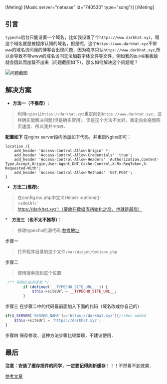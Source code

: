 [Meting]
[Music server="netease" id="740530" type="song"/]
[/Meting]

## 引言
`typecho`后台只能设置一个域名，比如我设置了个`https://www.darkhat.xyz`，嗯这个域名就是被程序认知的域名，但是呢，这个`https://www.darkhat.xyz`不带`www`的域名访问我的博客会出现问题，因为程序只认`https://www.darkhat.xyz`,所以会导致不带www的域名访问无法加载字体文件等文件，例如我的`血小板`看板娘就会因此而加载不出来（问题截图如下），那么如何解决这个问题呢？

![问题截图][1]

## 解决方案

* **方法一（不推荐）:**
> 利用`nginx`让`https://darkhat.xyz`重定向到`https://www.darkhat.xyz`，这样确实能解决问题(但是确实管用)，但是这个方法不太好，重定向会拖慢网页速度．所以我并`不推荐`．

**配置如下**
在nginx server段内添加如下代码，并重启Nginx即可：
```
location /{
    add_header 'Access-Control-Allow-Origin' *;
    add_header 'Access-Control-Allow-Credentials' 'true';
    add_header 'Access-Control-Allow-Headers' 'Authorization,Content-Type,Accept,Origin,User-Agent,DNT,Cache-Control,X-Mx-ReqToken,X-Requested-With';
    add_header 'Access-Control-Allow-Methods' 'GET,POST';
}
```

* **方法二(推荐):**
> 在config.inc.php中定义Helper::options()->siteUrl='https://darkhat.xyz';（要放在数据库初始化之后，也就是最后）

*　**方法三（也不太不推荐）：**
> 修改typecho的源代码.[参考地址](http://note.yurenchen.com/archives/typecho_siteUrl.html)
> 

步骤一
> 打开程序目录的这个文件`/var/Widget/Options.php`

步骤二
> 使用搜索找到这个位置
``` php
 /** 初始化站点信息 */
        if (defined('__TYPECHO_SITE_URL__')) {
            $this->siteUrl = __TYPECHO_SITE_URL__;
        }
```
步骤三
在步骤二中的代码最前面加入下面的代码（域名改成你自己的）
``` php
if($_SERVER['SERVER_NAME']=='https://darkhat.xyz'){//chen added
    $this->siteUrl = 'https://darkhat.xyz';    
}
```
步骤四
保存修改，这种方法步骤比较繁琐，不建议使用．

## 最后

**注意：**安装了缓存插件的同学，一定要记得**刷新缓存**！！！不然看不到效果．

[参考文章](https://qqdie.com/archives/typecho_siteUrl-add.html)

  [1]: https://cndssl.darkhat.xyz/ajax.png
